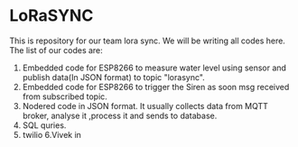 # LoRaSYNC
This is repository for our team lora sync. We will be writing all codes here.
The list of our codes are:
1. Embedded code for ESP8266 to measure water level using sensor and publish data(In JSON format) to topic "lorasync".
2. Embedded code for ESP8266 to trigger the Siren as soon msg received from subscribed topic.
3. Nodered code in JSON  format. It usually collects data from MQTT broker, analyse it ,process it and sends to database.
4. SQL quries.
5. twilio
6.Vivek in
